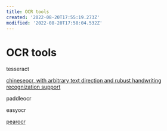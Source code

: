 ```yaml
---
title: OCR tools
created: '2022-08-20T17:55:19.273Z'
modified: '2022-08-20T17:58:04.532Z'
---
```


# OCR tools

tesseract

[chineseocr, with arbitrary text direction and rubust handwriting recognization support](https://github.com/chineseocr/chineseocr)

paddleocr

easyocr

[pearocr](https://github.com/PearOCR/website)
